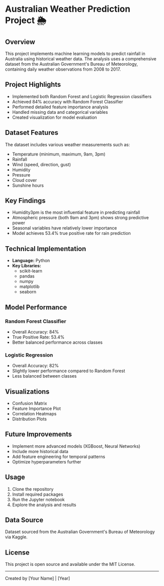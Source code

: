 # Australian Weather Prediction Project 🌦️

## Overview
This project implements machine learning models to predict rainfall in Australia using historical weather data. The analysis uses a comprehensive dataset from the Australian Government's Bureau of Meteorology, containing daily weather observations from 2008 to 2017.

## Project Highlights
- Implemented both Random Forest and Logistic Regression classifiers
- Achieved 84% accuracy with Random Forest Classifier
- Performed detailed feature importance analysis
- Handled missing data and categorical variables
- Created visualization for model evaluation

## Dataset Features
The dataset includes various weather measurements such as:
- Temperature (minimum, maximum, 9am, 3pm)
- Rainfall
- Wind (speed, direction, gust)
- Humidity
- Pressure
- Cloud cover
- Sunshine hours

## Key Findings
- Humidity3pm is the most influential feature in predicting rainfall
- Atmospheric pressure (both 9am and 3pm) shows strong predictive power
- Seasonal variables have relatively lower importance
- Model achieves 53.4% true positive rate for rain prediction

## Technical Implementation
- **Language:** Python
- **Key Libraries:** 
  - scikit-learn
  - pandas
  - numpy
  - matplotlib
  - seaborn

## Model Performance
### Random Forest Classifier
- Overall Accuracy: 84%
- True Positive Rate: 53.4%
- Better balanced performance across classes

### Logistic Regression
- Overall Accuracy: 82%
- Slightly lower performance compared to Random Forest
- Less balanced between classes

## Visualizations
- Confusion Matrix
- Feature Importance Plot
- Correlation Heatmaps
- Distribution Plots

## Future Improvements
- Implement more advanced models (XGBoost, Neural Networks)
- Include more historical data
- Add feature engineering for temporal patterns
- Optimize hyperparameters further

## Usage
1. Clone the repository
2. Install required packages
3. Run the Jupyter notebook
4. Explore the analysis and results

## Data Source
Dataset sourced from the Australian Government's Bureau of Meteorology via Kaggle.

## License
This project is open source and available under the MIT License.

---
Created by [Your Name] | [Year]
